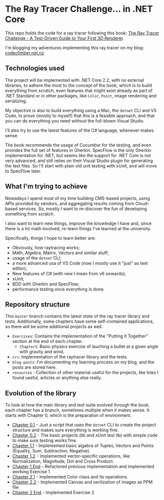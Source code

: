 # The Ray Tracer Challenge... in .NET Core

This repo holds the code for a ray tracer following this book: [The Ray Tracer Challenge - A Test-Driven Guide to Your First 3D Renderer](https://amzn.to/2Elaxkr).

I'm blogging my adventures implementing this ray tracer on my blog: [codeclimber.net.nz](https://codeclimber.net.nz).

## Technologies used

The project will be implemented with .NET Core 2.2, with no external libraries, to adhere the most to the concept of the book, which is to build everything from scratch, even features that might exist already as part of .NET Standard or in other packages, like `Color`, `Point`, image rendering and serializing.

My objective is also to build everything using a Mac, the `dotnet` CLI and VS Code, to prove (mostly to myself) that this is a feasible approach, and that you can do everything you need without the full-blown Visual Studio.

I'll also try to use the latest features of the C# language, whenever makes sense.

The book recommends the usage of Cucumber for the testing, and even provides the full set of features in Gherkin. SpecFlow is the only Gherkin implementation for .NET, but seems like the support for .NET Core is not very advanced, and still relies on their Visual Studio plugin for generating the test files. So I'll start with plain old unit testing with xUnit, and will move to SpecFlow later.

## What I'm trying to achieve

Nowadays I spend most of my time building CMS-based projects, using APIs provided by vendors, and aggregating results coming from Cloud-based services. So, mostly I want to re-discover the fun of developing something from scratch.

I also want to learn new things, improve the knowledge I have and, since there is a lot math involved, re-learn things I've learned at the university.

Specifically, things I hope to learn better are:

 * Obviously, how raytracing works;
 * Math, Algebra, Matrix, Vectors and similar stuff;
 * usage of the `dotnet` CLI;
 * a more advanced usa of VS Code (now I mostly use it "just" as text editor);
 * New features of C# (with new I mean from v6 onwards);
 * xUnit;
 * BDD with Gherkin and SpecFlow;
 * performance testing once everything is done.

## Repository structure

This `master` branch contains the latest state of the ray tracer library and tests. Additionally, some chapters have some self-contained applications, so there will be some additional projects as well.

 * `Exercises`: Contains the implementation of the "Putting It Together" section at the end of each chapter.
   * `Chapter1`: Basic physics exercise of lauching a bullet at a given angle with gravity and wind.
 * `src`: Implementation of the raytracer library and the tests.
 * `blog-posts`: I'm documenting my learning process on my blog, and the posts are stored here.
 * `resources` : Collection of other material useful for the projects, like links I found useful, articles or anything else really.


## Evolution of the library

To look at how the main library and test suite evolved through the book, each chapter has a branch, sometimes multiple when it makes sense. It starts with Chapter 0, which is the preparation of environment.

 * [Chapter 0.1](https://github.com/simonech/ray-tracer-challenge-netcore/tree/Chapter-0.1) - Just a script that uses the `dotnet` CLI to create the project structure and makes sure everything is working fine.
 * [Chapter 0.2](https://github.com/simonech/ray-tracer-challenge-netcore/tree/Chapter-0.2) - The basic projects (lib and xUnit test lib) with simple code to make sure testing works fine.
 * [Chapter 1.1](https://github.com/simonech/ray-tracer-challenge-netcore/tree/Chapter-1.1) - Implemented basic algebra of Tuples, Vectors and Points (Equality, Sum, Subtraction, Negative).
 * [Chapter 1.2](https://github.com/simonech/ray-tracer-challenge-netcore/tree/Chapter-1.2) - Implemented vector-specific operations, like Normalization, Magnitude, Dot and Cross Product.
 * [Chapter 1 End](https://github.com/simonech/ray-tracer-challenge-netcore/tree/Chapter1-End) - Refactored previous implementation and implemented working Exercise 1
 * [Chapter 2.1](https://github.com/simonech/ray-tracer-challenge-netcore/tree/Chapter-2.1) - Implemented Color class and its operations.
 * [Chapter 2.2](https://github.com/simonech/ray-tracer-challenge-netcore/tree/Chapter-2.2) - Implemented Canvas and serilization of images as PPM file
 * [Chapter 2 End](https://github.com/simonech/ray-tracer-challenge-netcore/tree/Chapter2-End) - Implemented Exercise 2